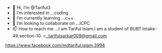 - 👋 Hi, I’m @Tariful3
- 👀 I’m interested in ...coding
- 🌱 I’m currently learning ...c++
- 💞️ I’m looking to collaborate on ...ICPC
- 📫 How to reach me ...I am Tariful islam.i am a student of BUBT.Intake-49.section-10.
 <..tarifulsarkar009@gmail.com

https://www.facebook.com/mdtariful.islam.3994
<!---
Tariful3/Tariful3 is a ✨ special ✨ repository because its `README.md` (this file) appears on your GitHub profile.
You can click the Preview link to take a look at your changes.
--->

